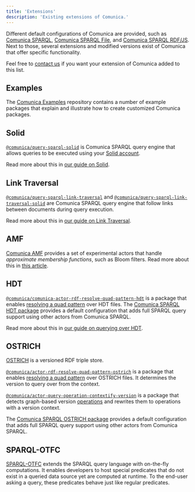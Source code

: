 ```yaml
---
title: 'Extensions'
description: 'Existing extensions of Comunica.'
---
```


Different default configurations of Comunica are provided,
such as [Comunica SPARQL](https://github.com/comunica/comunica/tree/master/engines/query-sparql#readme),
[Comunica SPARQL File](https://github.com/comunica/comunica/tree/master/engines/query-sparql-file#readme),
and [Comunica SPARQL RDF/JS](https://github.com/comunica/comunica/tree/master/engines/query-sparql-rdfjs#readme).
Next to those, several extensions and modified versions exist of Comunica that offer specific functionality.

Feel free to [contact us](/ask/) if you want your extension of Comunica added to this list.

## Examples

The [Comunica Examples](https://github.com/comunica/examples) repository
contains a number of example packages that explain and illustrate how to create customized Comunica packages.

## Solid

[`@comunica/query-sparql-solid`](https://github.com/comunica/comunica-feature-solid)
is Comunica SPARQL query engine that allows queries to be executed using your [Solid account](https://solidproject.org/).

Read more about this in [our guide on Solid](/docs/query/advanced/solid/).

## Link Traversal

[`@comunica/query-sparql-link-traversal`](https://github.com/comunica/comunica-feature-link-traversal) and
[`@comunica/query-sparql-link-traversal-solid`](https://github.com/comunica/comunica-feature-link-traversal-solid)
are Comunica SPARQL query engine that follow links between documents during query execution.

Read more about this in [our guide on Link Traversal](/research/link_traversal/).

## AMF

[Comunica AMF](https://github.com/comunica/comunica-feature-amf)
provides a set of experimental actors that handle _approximate membership functions_, such as Bloom filters.
Read more about this in [this article](https://comunica.github.io/Article-SSWS2020-AMF/).

## HDT

[`@comunica/comunica-actor-rdf-resolve-quad-pattern-hdt`](https://github.com/comunica/comunica-actor-rdf-resolve-quad-pattern-hdt)
is a package that enables [resolving a quad pattern](/docs/modify/advanced/buses/#rdf-resolve-quad-pattern) over HDT files.
The [Comunica SPARQL HDT package](https://github.com/comunica/comunica-query-sparql-hdt#readme)
provides a default configuration that adds full SPARQL query support using other actors from Comunica SPARQL.

Read more about this in [our guide on querying over HDT](/docs/query/advanced/hdt/).

## OSTRICH

[OSTRICH](https://github.com/rdfostrich) is a versioned RDF triple store.

[`@comunica/actor-rdf-resolve-quad-pattern-ostrich`](https://github.com/rdfostrich/comunica-actor-rdf-resolve-quad-pattern-ostrich)
is a package that enables [resolving a quad pattern](/docs/modify/advanced/buses/#rdf-resolve-quad-pattern) over OSTRICH files.
It determines the version to query over from the context.

[`@comunica/actor-query-operation-contextify-version`](https://github.com/rdfostrich/comunica-actor-query-operation-contextify-version)
is a package that detects graph-based version [operations](/docs/modify/advanced/buses/#query-operation)
and rewrites them to operations with a version context.

The [Comunica SPARQL OSTRICH package](https://github.com/rdfostrich/comunica-query-sparql-ostrich#readme)
provides a default configuration that adds full SPARQL query support using other actors from Comunica SPARQL.

## SPARQL-OTFC

[SPARQL-OTFC](https://github.com/Flanders-Make-vzw/sparql-otfc#readme) extends the SPARQL query language with on-the-fly computations. It enables developers to host special predicates that do not exist in a queried data source yet are computed at runtime. To the end-user asking a query, these predicates behave just like regular predicates.

